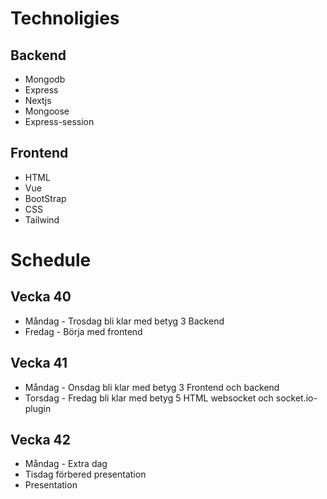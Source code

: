 # Technoligies 

## Backend 
* Mongodb
* Express 
* Nextjs 
* Mongoose
* Express-session
## Frontend 
* HTML
* Vue
* BootStrap 
* CSS
* Tailwind

# Schedule

## Vecka 40
* Måndag - Trosdag bli klar med betyg 3 Backend
* Fredag - Börja med frontend 
## Vecka 41
* Måndag - Onsdag bli klar med betyg 3 Frontend och backend
* Torsdag - Fredag bli klar med betyg 5 HTML websocket och socket.io-plugin
## Vecka 42
* Måndag - Extra dag 
* Tisdag förbered presentation 
* Presentation